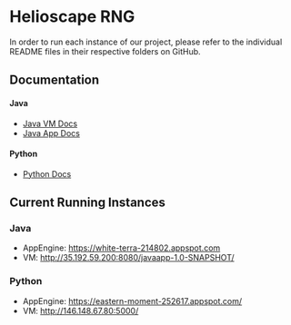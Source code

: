 # Helioscape RNG

In order to run each instance of our project, please refer to the individual README files in their respective folders on GitHub.

## Documentation

#### Java 
- [Java VM Docs](/Java_VM/README.md)
- [Java  App Docs](/JavaAppEngine/README.md)

#### Python 
- [Python Docs](/Python_VM/README.md)

## Current Running Instances

### Java
- AppEngine: https://white-terra-214802.appspot.com
- VM: http://35.192.59.200:8080/javaapp-1.0-SNAPSHOT/

### Python
- AppEngine: https://eastern-moment-252617.appspot.com/
- VM: http://146.148.67.80:5000/
